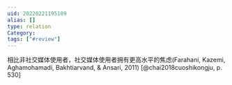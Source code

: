 ```yaml
---
uid: 20220221195109
alias: []
type: relation
Category: 
tags: ["#review"]
---
```


相比非社交媒体使用者，社交媒体使用者拥有更高水平的焦虑(Farahani, Kazemi, Aghamohamadi, Bakhtiarvand, & Ansari, 2011) [@chai2018cuoshikongju, p. 530]